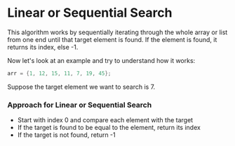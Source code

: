 # Linear or Sequential Search

This algorithm works by sequentially iterating through the whole array or list from one end until that target element is found. If the element is found, it returns its index, else -1.

Now let's look at an example and try to understand how it works:

```c
arr = {1, 12, 15, 11, 7, 19, 45};
```

Suppose the target element we want to search is  7.


### Approach for Linear or Sequential Search

- Start with index 0 and compare each element with the target
- If the target is found to be equal to the element, return its index
- If the target is not found, return -1